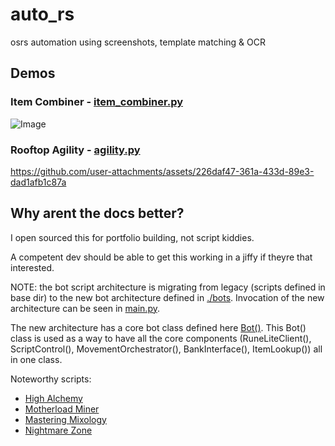 # auto_rs
 osrs automation using screenshots, template matching & OCR


 ## Demos

 ### Item Combiner -  [item_combiner.py](./bots/item_combiner.py)

 ![Image](https://github.com/user-attachments/assets/fc156ceb-8d87-4191-bf97-85e884b86972)

 ### Rooftop Agility - [agility.py](./bots/agility.py)
https://github.com/user-attachments/assets/226daf47-361a-433d-89e3-dad1afb1c87a

 ## Why arent the docs better?

I open sourced this for portfolio building, not script kiddies.

A competent dev should be able to get this working in a jiffy if theyre that interested.

NOTE: the bot script architecture is migrating from legacy (scripts defined in base dir) to the new bot architecture defined in [./bots](bots/). Invocation of the new architecture can be seen in [main.py](./main.py).

The new architecture has a core bot class defined here [Bot()](core/bot.py). This Bot() class is used as a way to have all the core components (RuneLiteClient(), ScriptControl(), MovementOrchestrator(), BankInterface(), ItemLookup()) all in one class.

Noteworthy scripts:
- [High Alchemy](./bots/high_alch.py)
- [Motherload Miner](./bots/motherload_miner.py)
- [Mastering Mixology](./bots/master_mixer.py)
- [Nightmare Zone](./bots/nmz.py)